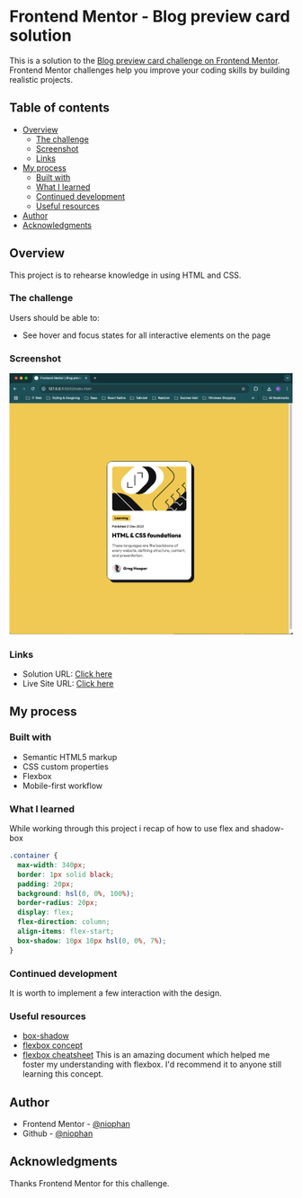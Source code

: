# Frontend Mentor - Blog preview card solution

This is a solution to the [Blog preview card challenge on Frontend Mentor](https://www.frontendmentor.io/challenges/blog-preview-card-ckPaj01IcS). Frontend Mentor challenges help you improve your coding skills by building realistic projects. 

## Table of contents

- [Overview](#overview)
  - [The challenge](#the-challenge)
  - [Screenshot](#screenshot)
  - [Links](#links)
- [My process](#my-process)
  - [Built with](#built-with)
  - [What I learned](#what-i-learned)
  - [Continued development](#continued-development)
  - [Useful resources](#useful-resources)
- [Author](#author)
- [Acknowledgments](#acknowledgments)



## Overview

This project is to rehearse knowledge in using HTML and CSS.


### The challenge

Users should be able to:

- See hover and focus states for all interactive elements on the page

### Screenshot

![](./project-2.png)


### Links

- Solution URL: [Click here](https://github.com/niophan/blog-preview-card-fe)
- Live Site URL: [Click here](https://niophan.github.io/blog-preview-card-fe/)

## My process

### Built with

- Semantic HTML5 markup
- CSS custom properties
- Flexbox
- Mobile-first workflow


### What I learned

While working through this project i recap of how to use flex and shadow-box


```css
.container {
  max-width: 340px;
  border: 1px solid black;
  padding: 20px;
  background: hsl(0, 0%, 100%);
  border-radius: 20px;
  display: flex;
  flex-direction: column;
  align-items: flex-start;
  box-shadow: 10px 10px hsl(0, 0%, 7%);
}
```

### Continued development

It is worth to implement a few interaction with the design.


### Useful resources

- [box-shadow](https://developer.mozilla.org/en-US/docs/Web/CSS/box-shadow)
- [flexbox concept](https://developer.mozilla.org/en-US/docs/Web/CSS/CSS_flexible_box_layout/Basic_concepts_of_flexbox) 
- [flexbox cheatsheet](https://css-tricks.com/snippets/css/a-guide-to-flexbox/) This is an amazing document which helped me foster my understanding with flexbox. I'd recommend it to anyone still learning this concept.

## Author

- Frontend Mentor - [@niophan](https://www.frontendmentor.io/profile/niophan)
- Github - [@niophan](https://github.com/niophan)


## Acknowledgments

Thanks Frontend Mentor for this challenge.
